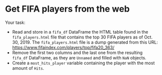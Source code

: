 # Get FIFA players from the web

Your task:

- Read and store in a `fifa_df` DataFrame the HTML table found in the `fifa_players.html` file that contains the top 30 FIFA players as of Oct. 30, 2019. The `fifa_players.html` file is a dump generated from this URL: https://www.fifaindex.com/players/top/fifa20_363/
- Remove the first two columns and the last one from the resulting `fifa_df` DataFrame, as they are `Unnamed` and filled with `NaN` objects.
- Create a `most_hits_player` variable containing the player with the most amount of `Hits`.

